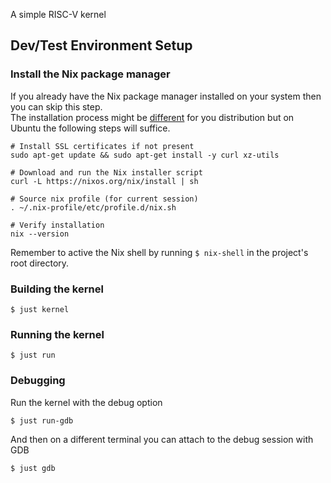 A simple RISC-V kernel

## Dev/Test Environment Setup
### Install the Nix package manager
If you already have the Nix package manager installed on your system then you can skip this step. \
The installation process might be [different](https://nixos.org/download/#nix-install-linux) for you distribution but on Ubuntu the following steps will suffice. 
```shell
# Install SSL certificates if not present
sudo apt-get update && sudo apt-get install -y curl xz-utils

# Download and run the Nix installer script
curl -L https://nixos.org/nix/install | sh

# Source nix profile (for current session)
. ~/.nix-profile/etc/profile.d/nix.sh

# Verify installation
nix --version
```

Remember to active the Nix shell by running  `$ nix-shell` in the project's root directory.

### Building the kernel
```shell
$ just kernel
```

### Running the kernel
```shell
$ just run
```

### Debugging
Run the kernel with the debug option
```shell
$ just run-gdb
```
And then on a different terminal you can attach to the debug session with GDB
```shell
$ just gdb
```

